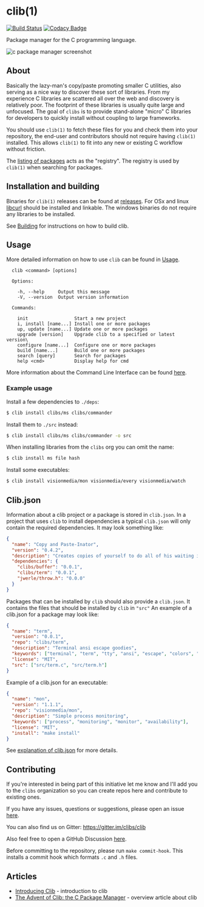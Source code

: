 # clib(1)

  [![Build Status](https://travis-ci.org/clibs/clib.svg?branch=master)](https://travis-ci.org/clibs/clib)
  [![Codacy Badge](https://app.codacy.com/project/badge/Grade/a196ec36c31349e18b6e4036eab1d02c)](https://www.codacy.com/gh/clibs/clib?utm_source=github.com&amp;utm_medium=referral&amp;utm_content=clibs/clib&amp;utm_campaign=Badge_Grade)

  Package manager for the C programming language.

  ![c package manager screenshot](https://i.cloudup.com/GwqOU2hh9Y.png)

## About

Basically the lazy-man's copy/paste promoting smaller C utilities, also
serving as a nice way to discover these sort of libraries. From my experience
C libraries are scattered all over the web and discovery is relatively poor. The footprint of these libraries is usually quite large and unfocused. The goal of `clibs` is to provide
stand-alone "micro" C libraries for developers to quickly install without coupling
to large frameworks.

You should use `clib(1)` to fetch these files for you and check them into your repository, the end-user and contributors should not require having `clib(1)` installed. This allows `clib(1)` to fit into any new or existing C workflow without friction.

The [listing of packages](https://github.com/clibs/clib/wiki/Packages) acts as the "registry". The registry is used by `clib(1)` when searching for packages.

## Installation and building
Binaries for `clib(1)` releases can be found at [releases](https://github.com/clibs/clib/releases/).
For OSx and linux [libcurl](http://curl.haxx.se/libcurl/) should be installed and linkable.
The windows binaries do not require any libraries to be installed.

See [Building](Building.md) for instructions on how to build clib.


## Usage
More detailed information on how to use `clib` can be found in [Usage](Usage.md).
```
  clib <command> [options]

  Options:

    -h, --help     Output this message
    -V, --version  Output version information

  Commands:

    init                 Start a new project
    i, install [name...] Install one or more packages
    up, update [name...] Update one or more packages
    upgrade [version]    Upgrade clib to a specified or latest version\
    configure [name...]  Configure one or more packages
    build [name...]      Build one or more packages
    search [query]       Search for packages
    help <cmd>           Display help for cmd
```
More information about the Command Line Interface can be found [here](https://github.com/clibs/clib/wiki/Command-Line-Interface).

### Example usage
 Install a few dependencies to `./deps`:

```sh
$ clib install clibs/ms clibs/commander
```

 Install them to `./src` instead:

```sh
$ clib install clibs/ms clibs/commander -o src
```

 When installing libraries from the `clibs` org you can omit the name:

```sh
$ clib install ms file hash
```

 Install some executables:

```sh
$ clib install visionmedia/mon visionmedia/every visionmedia/watch
```

## Clib.json
Information about a clib project or a package is stored in `clib.json`.
In a project that uses `clib` to install dependencies a typical `clib.json` will only contain the required dependencies.
It may look something like:
```json
{
  "name": "Copy and Paste-Inator",
  "version": "0.4.2",
  "description": "Creates copies of yourself to do all of his waiting in lines for you.",
  "dependencies": {
    "clibs/buffer": "0.0.1",
    "clibs/term": "0.0.1",
    "jwerle/throw.h": "0.0.0"
  }
}
```

Packages that can be installed by `clib` should also provide a `clib.json`.
It contains the files that should be installed by `clib` in `"src"`
An example of a clib.json for a package may look like:
```json
{
  "name": "term",
  "version": "0.0.1",
  "repo": "clibs/term",
  "description": "Terminal ansi escape goodies",
  "keywords": ["terminal", "term", "tty", "ansi", "escape", "colors", "console"],
  "license": "MIT",
  "src": ["src/term.c", "src/term.h"]
}
```

Example of a clib.json for an executable:

```json
{
  "name": "mon",
  "version": "1.1.1",
  "repo": "visionmedia/mon",
  "description": "Simple process monitoring",
  "keywords": ["process", "monitoring", "monitor", "availability"],
  "license": "MIT",
  "install": "make install"
}
```

 See [explanation of clib.json](https://github.com/clibs/clib/wiki/Explanation-of-clib.json) for more details.

## Contributing

 If you're interested in being part of this initiative let me know and I'll add you to the `clibs` organization so you can create repos here and contribute to existing ones.
 
 If you have any issues, questions or suggestions, please open an issue [here](https://github.com/clibs/clib/issues). 
 
 You can also find us on Gitter: https://gitter.im/clibs/clib
 
 Also feel free to open a GitHub Discussion [here](https://github.com/clibs/clib/discussions).

 Before committing to the repository, please run `make commit-hook`. This installs a commit hook which formats `.c` and `.h` files.

## Articles

  - [Introducing Clib](https://medium.com/code-adventures/b32e6e769cb3) - introduction to clib
  - [The Advent of Clib: the C Package Manager](https://web.archive.org/web/20200128184218/http://blog.ashworth.in/2014/10/19/the-advent-of-clib-the-c-package-manager.html) - overview article about clib
